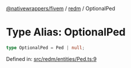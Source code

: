 [@nativewrappers/fivem](../../README.md) / [redm](../README.md) / OptionalPed

# Type Alias: OptionalPed

```ts
type OptionalPed = Ped | null;
```

Defined in: [src/redm/entities/Ped.ts:9](https://github.com/nativewrappers/fivem/blob/712f0bf92fff25cfcad1f759429c48668c195b4a/src/redm/entities/Ped.ts#L9)
